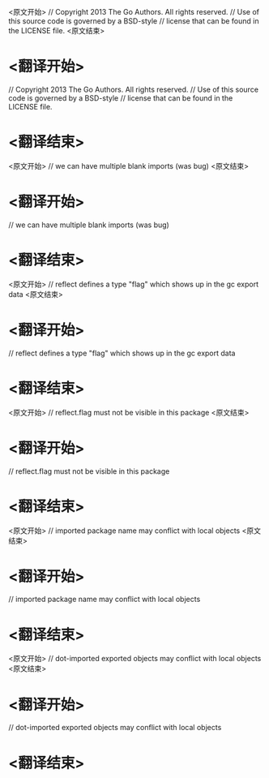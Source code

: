 
<原文开始>
// Copyright 2013 The Go Authors. All rights reserved.
// Use of this source code is governed by a BSD-style
// license that can be found in the LICENSE file.
<原文结束>

# <翻译开始>
// Copyright 2013 The Go Authors. All rights reserved.
// Use of this source code is governed by a BSD-style
// license that can be found in the LICENSE file.
# <翻译结束>


<原文开始>
// we can have multiple blank imports (was bug)
<原文结束>

# <翻译开始>
// we can have multiple blank imports (was bug)
# <翻译结束>


<原文开始>
// reflect defines a type "flag" which shows up in the gc export data
<原文结束>

# <翻译开始>
// reflect defines a type "flag" which shows up in the gc export data
# <翻译结束>


<原文开始>
// reflect.flag must not be visible in this package
<原文结束>

# <翻译开始>
// reflect.flag must not be visible in this package
# <翻译结束>


<原文开始>
// imported package name may conflict with local objects
<原文结束>

# <翻译开始>
// imported package name may conflict with local objects
# <翻译结束>


<原文开始>
// dot-imported exported objects may conflict with local objects
<原文结束>

# <翻译开始>
// dot-imported exported objects may conflict with local objects
# <翻译结束>


